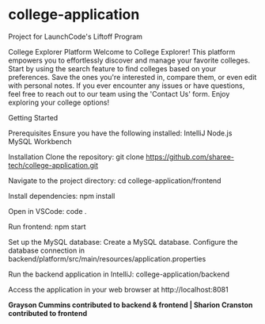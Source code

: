 # college-application

Project for LaunchCode's Liftoff Program

College Explorer Platform Welcome to College Explorer! This platform empowers you to effortlessly discover and manage your favorite colleges. Start by using the search feature to find colleges based on your preferences. Save the ones you're interested in, compare them, or even edit with personal notes. If you ever encounter any issues or have questions, feel free to reach out to our team using the 'Contact Us' form. Enjoy exploring your college options!

Getting Started

Prerequisites Ensure you have the following installed:
IntelliJ
Node.js
MySQL Workbench

Installation Clone the repository: git clone https://github.com/sharee-tech/college-application.git

Navigate to the project directory: cd college-application/frontend

Install dependencies: npm install

Open in VSCode: code .

Run frontend: npm start

Set up the MySQL database: Create a MySQL database. Configure the database connection in backend/platform/src/main/resources/application.properties

Run the backend application in IntelliJ: college-application/backend

Access the application in your web browser at http://localhost:8081

**Grayson Cummins contributed to backend & frontend | Sharion Cranston contributed to frontend**
